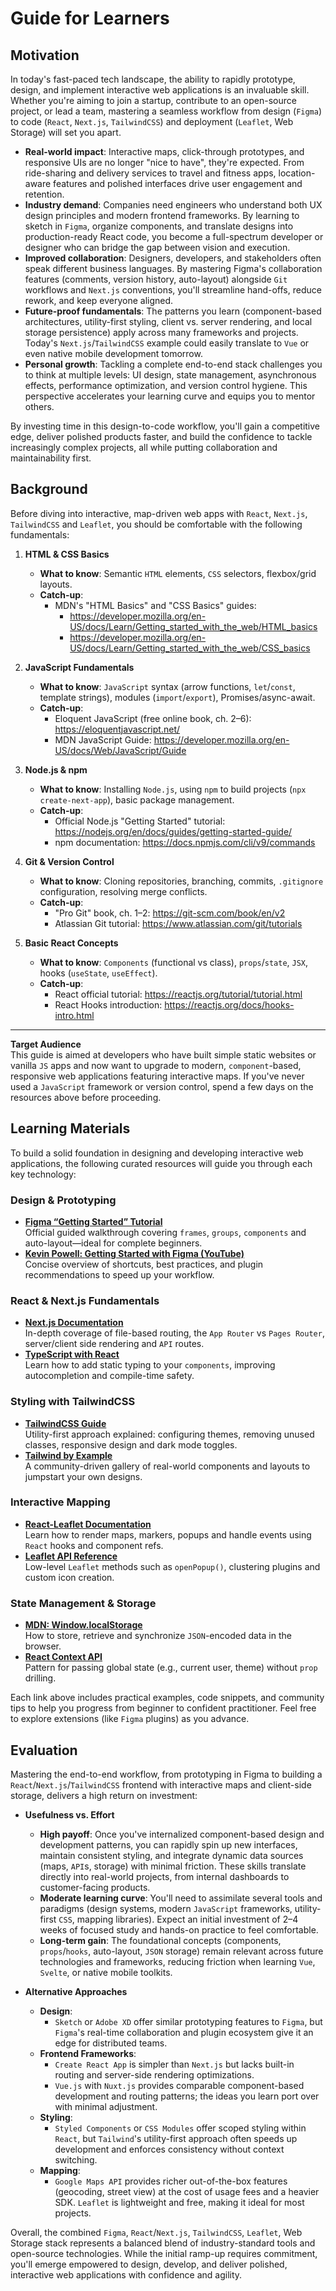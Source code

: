 # Guide for Learners

## Motivation

In today's fast-paced tech landscape, the ability to rapidly prototype, design, and implement interactive web applications is an invaluable skill. Whether you're aiming to join a startup, contribute to an open-source project, or lead a team, mastering a seamless workflow from design (`Figma`) to code (`React`, `Next.js`, `TailwindCSS`) and deployment (`Leaflet`, Web Storage) will set you apart.

- **Real-world impact**: Interactive maps, click-through prototypes, and responsive UIs are no longer "nice to have", they're expected. From ride-sharing and delivery services to travel and fitness apps, location-aware features and polished interfaces drive user engagement and retention.
- **Industry demand**: Companies need engineers who understand both UX design principles and modern frontend frameworks. By learning to sketch in `Figma`, organize components, and translate designs into production-ready React code, you become a full-spectrum developer or designer who can bridge the gap between vision and execution.
- **Improved collaboration**: Designers, developers, and stakeholders often speak different business languages. By mastering Figma's collaboration features (comments, version history, auto-layout) alongside `Git` workflows and `Next.js` conventions, you'll streamline hand-offs, reduce rework, and keep everyone aligned.
- **Future-proof fundamentals**: The patterns you learn (component-based architectures, utility-first styling, client vs. server rendering, and local storage persistence) apply across many frameworks and projects. Today's `Next.js`/`TailwindCSS` example could easily translate to `Vue` or even native mobile development tomorrow.
- **Personal growth**: Tackling a complete end-to-end stack challenges you to think at multiple levels: UI design, state management, asynchronous effects, performance optimization, and version control hygiene. This perspective accelerates your learning curve and equips you to mentor others.

By investing time in this design-to-code workflow, you'll gain a competitive edge, deliver polished products faster, and build the confidence to tackle increasingly complex projects, all while putting collaboration and maintainability first.

## Background

Before diving into interactive, map-driven web apps with `React`, `Next.js`, `TailwindCSS` and `Leaflet`, you should be comfortable with the following fundamentals:

1. **HTML & CSS Basics**  
   - **What to know**: Semantic `HTML` elements, `CSS` selectors, flexbox/grid layouts.  
   - **Catch-up**:  
     - MDN's "HTML Basics" and "CSS Basics" guides:  
       - https://developer.mozilla.org/en-US/docs/Learn/Getting_started_with_the_web/HTML_basics  
       - https://developer.mozilla.org/en-US/docs/Learn/Getting_started_with_the_web/CSS_basics  

2. **JavaScript Fundamentals**  
   - **What to know**: `JavaScript` syntax (arrow functions, `let`/`const`, template strings), modules (`import`/`export`), Promises/async-await.  
   - **Catch-up**:  
     - Eloquent JavaScript (free online book, ch. 2–6): https://eloquentjavascript.net/  
     - MDN JavaScript Guide: https://developer.mozilla.org/en-US/docs/Web/JavaScript/Guide  

3. **Node.js & npm**  
   - **What to know**: Installing `Node.js`, using `npm` to build projects (`npx create-next-app`), basic package management.  
   - **Catch-up**:  
     - Official Node.js "Getting Started" tutorial: https://nodejs.org/en/docs/guides/getting-started-guide/  
     - npm documentation: https://docs.npmjs.com/cli/v9/commands  

4. **Git & Version Control**  
   - **What to know**: Cloning repositories, branching, commits, `.gitignore` configuration, resolving merge conflicts.  
   - **Catch-up**:  
     - "Pro Git" book, ch. 1–2: https://git-scm.com/book/en/v2  
     - Atlassian Git tutorial: https://www.atlassian.com/git/tutorials  

5. **Basic React Concepts**  
   - **What to know**: `Components` (functional vs class), `props`/`state`, `JSX`, hooks (`useState`, `useEffect`).  
   - **Catch-up**:  
     - React official tutorial: https://reactjs.org/tutorial/tutorial.html  
     - React Hooks introduction: https://reactjs.org/docs/hooks-intro.html  

---

**Target Audience**  
This guide is aimed at developers who have built simple static websites or vanilla `JS` apps and now want to upgrade to modern, `component`-based, responsive web applications featuring interactive maps. If you've never used a `JavaScript` framework or version control, spend a few days on the resources above before proceeding.

## Learning Materials

To build a solid foundation in designing and developing interactive web applications, the following curated resources will guide you through each key technology:

### Design & Prototyping
- **[Figma “Getting Started” Tutorial](https://www.figma.com/resources/learn-design/)**  
  Official guided walkthrough covering `frames`, `groups`, `components` and auto-layout—ideal for complete beginners.  
- **[Kevin Powell: Getting Started with Figma (YouTube)](https://www.youtube.com/watch?v=video_id)**  
  Concise overview of shortcuts, best practices, and plugin recommendations to speed up your workflow.

### React & Next.js Fundamentals
- **[Next.js Documentation](https://nextjs.org/docs)**  
  In-depth coverage of file-based routing, the `App Router` vs `Pages Router`, server/client side rendering and `API` routes.  
- **[TypeScript with React](https://www.typescriptlang.org/docs/handbook/react.html)**  
  Learn how to add static typing to your `components`, improving autocompletion and compile-time safety.

### Styling with TailwindCSS
- **[TailwindCSS Guide](https://tailwindcss.com/docs)**  
  Utility-first approach explained: configuring themes, removing unused classes, responsive design and dark mode toggles.  
- **[Tailwind by Example](https://tailwindcomponents.com/)**  
  A community-driven gallery of real-world components and layouts to jumpstart your own designs.

### Interactive Mapping
- **[React-Leaflet Documentation](https://react-leaflet.js.org/)**  
  Learn how to render maps, markers, popups and handle events using `React` hooks and component refs.  
- **[Leaflet API Reference](https://leafletjs.com/reference.html)**  
  Low-level `Leaflet` methods such as `openPopup()`, clustering plugins and custom icon creation.

### State Management & Storage
- **[MDN: Window.localStorage](https://developer.mozilla.org/docs/Web/API/Window/localStorage)**  
  How to store, retrieve and synchronize `JSON`-encoded data in the browser.  
- **[React Context API](https://reactjs.org/docs/context.html)**  
  Pattern for passing global state (e.g., current user, theme) without `prop` drilling.

Each link above includes practical examples, code snippets, and community tips to help you progress from beginner to confident practitioner. Feel free to explore extensions (like `Figma` plugins) as you advance.

## Evaluation

Mastering the end-to-end workflow, from prototyping in Figma to building a `React`/`Next.js`/`TailwindCSS` frontend with interactive maps and client-side storage, delivers a high return on investment:

- **Usefulness vs. Effort**  
  - **High payoff**: Once you've internalized component-based design and development patterns, you can rapidly spin up new interfaces, maintain consistent styling, and integrate dynamic data sources (maps, `API`s, storage) with minimal friction. These skills translate directly into real-world projects, from internal dashboards to customer-facing products.  
  - **Moderate learning curve**: You'll need to assimilate several tools and paradigms (design systems, modern `JavaScript` frameworks, utility-first `CSS`, mapping libraries). Expect an initial investment of 2–4 weeks of focused study and hands-on practice to feel comfortable.  
  - **Long-term gain**: The foundational concepts (components, `props`/`hooks`, auto-layout, `JSON` storage) remain relevant across future technologies and frameworks, reducing friction when learning `Vue`, `Svelte`, or native mobile toolkits.

- **Alternative Approaches**  
  - **Design**:  
    - `Sketch` or `Adobe XD` offer similar prototyping features to `Figma`, but `Figma`'s real-time collaboration and plugin ecosystem give it an edge for distributed teams.  
  - **Frontend Frameworks**:  
    - `Create React App` is simpler than `Next.js` but lacks built-in routing and server-side rendering optimizations.  
    - `Vue.js` with `Nuxt.js` provides comparable component-based development and routing patterns; the ideas you learn port over with minimal adjustment.  
  - **Styling**:  
    - `Styled Components` or `CSS Modules` offer scoped styling within `React`, but `Tailwind`'s utility-first approach often speeds up development and enforces consistency without context switching.  
  - **Mapping**:  
    - `Google Maps API` provides richer out-of-the-box features (geocoding, street view) at the cost of usage fees and a heavier SDK. `Leaflet` is lightweight and free, making it ideal for most projects.

Overall, the combined `Figma`, `React`/`Next.js`, `TailwindCSS`, `Leaflet`, Web Storage stack represents a balanced blend of industry-standard tools and open-source technologies. While the initial ramp-up requires commitment, you'll emerge empowered to design, develop, and deliver polished, interactive web applications with confidence and agility.